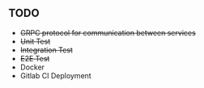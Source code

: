 ## TODO
- <del>GRPC protocol for communication between services
- <del>Unit Test
- <del>Integration Test
- <del>E2E Test
- Docker
- Gitlab CI Deployment
